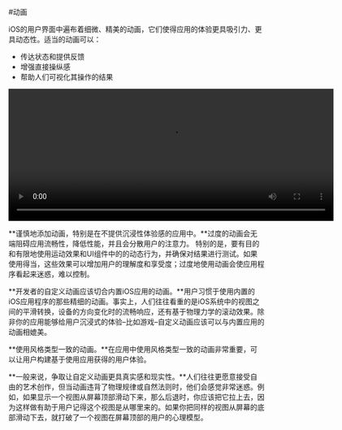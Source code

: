 #动画

iOS的用户界面中遍布着细微、精美的动画，它们使得应用的体验更具吸引力、更具动态性。适当的动画可以：

* 传达状态和提供反馈
* 增强直接操纵感
* 帮助人们可视化其操作的结果

<video crossorigin="anonymous"  loop  controls width="640" height="260">
<source src="https://developer.apple.com/library/ios/documentation/UserExperience/Conceptual/MobileHIG/Art/animation_intro.m4v">
</video>

**谨慎地添加动画，特别是在不提供沉浸性体验感的应用中。**过度的动画会无端阻碍应用流畅性，降低性能，并且会分散用户的注意力。
特别的是，要有目的和有限地使用运动效果和UI组件中的的动态行为，并确保对结果进行测试。如果使用得当，这些效果可以增加用户的理解度和享受度；过度地使用动画会使应用程序看起来迷惑，难以控制。

**开发者的自定义动画应该切合内置iOS应用的动画。**用户习惯于使用内置的iOS应用程序的那些精细的动画。事实上，人们往往看重的是iOS系统中的视图之间的平滑转换，设备的方向变化时的流畅响应，还有基于物理力学的滚动效果。除非你的应用能够给用户沉浸式的体验–比如游戏–自定义动画应该可以与内置应用的动画相媲美。

**使用风格类型一致的动画。**在应用中使用风格类型一致的动画非常重要，可以让用户构建基于使用应用获得的用户体验。

**一般来说，争取让自定义动画更具真实感和现实性。**人们往往更愿意接受自由的艺术创作，但当动画违背了物理规律或自然法则时，他们会感觉非常迷惑。例如，如果显示一个视图从屏幕顶部滑动下来，那么后退时，你应该把它拉上去，因为这样做有助于用户记得这个视图是从哪里来的。如果你把同样的视图从屏幕的底部滑动下去，就打破了一个视图在屏幕顶部的用户的心理模型。


